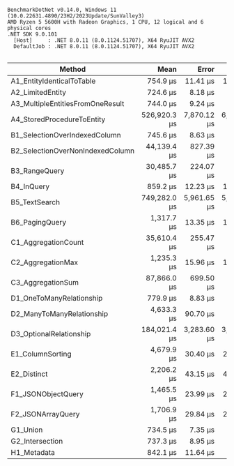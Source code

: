 ```

BenchmarkDotNet v0.14.0, Windows 11 (10.0.22631.4890/23H2/2023Update/SunValley3)
AMD Ryzen 5 5600H with Radeon Graphics, 1 CPU, 12 logical and 6 physical cores
.NET SDK 9.0.101
  [Host]     : .NET 8.0.11 (8.0.1124.51707), X64 RyuJIT AVX2
  DefaultJob : .NET 8.0.11 (8.0.1124.51707), X64 RyuJIT AVX2


```
| Method                           | Mean         | Error       | StdDev      | Gen0      | Exceptions | Gen1      | Gen2      | Allocated   |
|--------------------------------- |-------------:|------------:|------------:|----------:|-----------:|----------:|----------:|------------:|
| A1_EntityIdenticalToTable        |     754.9 μs |    11.41 μs |    10.67 μs |         - |          - |         - |         - |     6.24 KB |
| A2_LimitedEntity                 |     724.6 μs |     8.18 μs |     7.25 μs |         - |          - |         - |         - |     4.74 KB |
| A3_MultipleEntitiesFromOneResult |     744.0 μs |     9.24 μs |     8.65 μs |         - |          - |         - |         - |     7.28 KB |
| A4_StoredProcedureToEntity       | 526,920.3 μs | 7,870.12 μs | 6,976.65 μs | 2000.0000 |          - | 1000.0000 |         - | 24294.84 KB |
| B1_SelectionOverIndexedColumn    |     745.6 μs |     8.63 μs |     8.08 μs |    0.9766 |          - |         - |         - |     8.63 KB |
| B2_SelectionOverNonIndexedColumn |  44,139.4 μs |   827.39 μs |   773.94 μs |  818.1818 |          - |  454.5455 |  181.8182 |  7112.71 KB |
| B3_RangeQuery                    |  30,485.7 μs |   224.07 μs |   209.59 μs |   93.7500 |          - |   31.2500 |         - |   989.93 KB |
| B4_InQuery                       |     859.2 μs |    12.23 μs |    11.44 μs |    1.9531 |          - |         - |         - |    16.92 KB |
| B5_TextSearch                    | 749,282.0 μs | 5,961.65 μs | 5,576.53 μs |         - |          - |         - |         - |  1169.29 KB |
| B6_PagingQuery                   |   1,317.7 μs |    13.35 μs |    12.49 μs |    3.9063 |          - |         - |         - |    32.59 KB |
| C1_AggregationCount              |  35,610.4 μs |   255.47 μs |   238.96 μs |         - |          - |         - |         - |     2.75 KB |
| C2_AggregationMax                |   1,235.3 μs |    15.96 μs |    14.93 μs |         - |          - |         - |         - |     1.97 KB |
| C3_AggregationSum                |  87,866.0 μs |   699.50 μs |   584.11 μs |         - |          - |         - |         - |     2.09 KB |
| D1_OneToManyRelationship         |     779.9 μs |     8.83 μs |     7.37 μs |    1.9531 |          - |         - |         - |    16.46 KB |
| D2_ManyToManyRelationship        |   4,633.3 μs |    90.70 μs |   107.97 μs |   46.8750 |          - |   39.0625 |         - |   433.35 KB |
| D3_OptionalRelationship          | 184,021.4 μs | 3,283.60 μs | 3,071.48 μs | 5000.0000 |          - | 2000.0000 | 1000.0000 | 40924.63 KB |
| E1_ColumnSorting                 |   4,679.9 μs |    30.40 μs |    25.39 μs |   39.0625 |          - |    7.8125 |         - |    349.4 KB |
| E2_Distinct                      |   2,206.2 μs |    43.15 μs |    42.38 μs |         - |          - |         - |         - |     2.42 KB |
| F1_JSONObjectQuery               |   1,465.5 μs |    23.99 μs |    22.44 μs |    1.9531 |          - |         - |         - |    21.71 KB |
| F2_JSONArrayQuery                |   1,706.9 μs |    29.84 μs |    26.45 μs |         - |          - |         - |         - |     6.04 KB |
| G1_Union                         |     734.5 μs |     7.35 μs |     6.14 μs |         - |          - |         - |         - |     2.39 KB |
| G2_Intersection                  |     737.3 μs |     8.95 μs |     8.37 μs |         - |          - |         - |         - |     2.17 KB |
| H1_Metadata                      |     842.1 μs |    11.64 μs |     9.72 μs |         - |          - |         - |         - |     1.98 KB |
